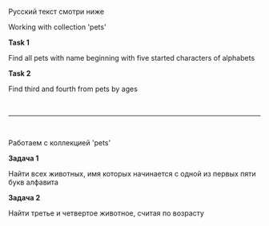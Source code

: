 Русский текст смотри ниже

Working with collection 'pets'

**Task 1**

Find all pets with name beginning with five started characters of alphabets

**Task 2**

Find third and fourth from pets by ages

<br/><hr/><br/>


Работаем с коллекцией 'pets'

**Задача 1**

Найти всех животных, имя которых начинается с одной из первых пяти букв алфавита

**Задача 2**

Найти третье и четвертое животное, считая по возрасту